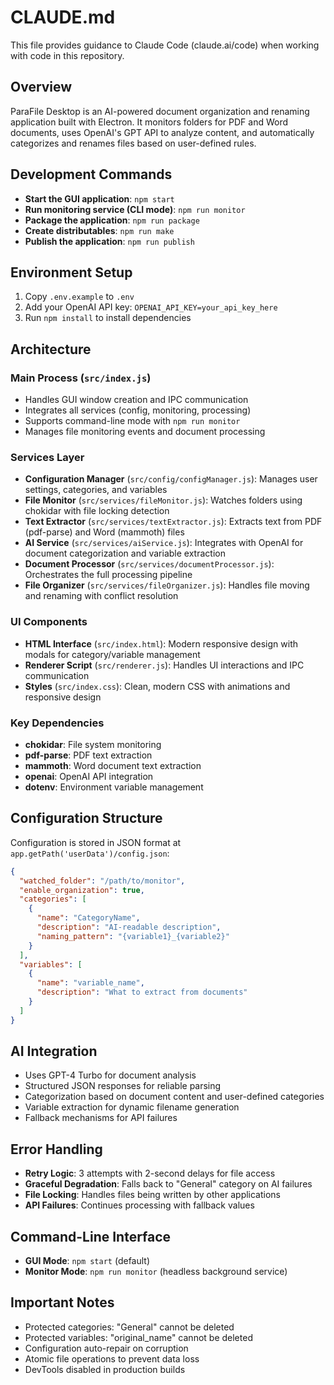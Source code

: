 # CLAUDE.md

This file provides guidance to Claude Code (claude.ai/code) when working with code in this repository.

## Overview

ParaFile Desktop is an AI-powered document organization and renaming application built with Electron. It monitors folders for PDF and Word documents, uses OpenAI's GPT API to analyze content, and automatically categorizes and renames files based on user-defined rules.

## Development Commands

- **Start the GUI application**: `npm start`
- **Run monitoring service (CLI mode)**: `npm run monitor`
- **Package the application**: `npm run package`
- **Create distributables**: `npm run make`
- **Publish the application**: `npm run publish`

## Environment Setup

1. Copy `.env.example` to `.env`
2. Add your OpenAI API key: `OPENAI_API_KEY=your_api_key_here`
3. Run `npm install` to install dependencies

## Architecture

### Main Process (`src/index.js`)
- Handles GUI window creation and IPC communication
- Integrates all services (config, monitoring, processing)
- Supports command-line mode with `npm run monitor`
- Manages file monitoring events and document processing

### Services Layer
- **Configuration Manager** (`src/config/configManager.js`): Manages user settings, categories, and variables
- **File Monitor** (`src/services/fileMonitor.js`): Watches folders using chokidar with file locking detection
- **Text Extractor** (`src/services/textExtractor.js`): Extracts text from PDF (pdf-parse) and Word (mammoth) files
- **AI Service** (`src/services/aiService.js`): Integrates with OpenAI for document categorization and variable extraction
- **Document Processor** (`src/services/documentProcessor.js`): Orchestrates the full processing pipeline
- **File Organizer** (`src/services/fileOrganizer.js`): Handles file moving and renaming with conflict resolution

### UI Components
- **HTML Interface** (`src/index.html`): Modern responsive design with modals for category/variable management
- **Renderer Script** (`src/renderer.js`): Handles UI interactions and IPC communication
- **Styles** (`src/index.css`): Clean, modern CSS with animations and responsive design

### Key Dependencies
- **chokidar**: File system monitoring
- **pdf-parse**: PDF text extraction
- **mammoth**: Word document text extraction
- **openai**: OpenAI API integration
- **dotenv**: Environment variable management

## Configuration Structure

Configuration is stored in JSON format at `app.getPath('userData')/config.json`:

```json
{
  "watched_folder": "/path/to/monitor",
  "enable_organization": true,
  "categories": [
    {
      "name": "CategoryName",
      "description": "AI-readable description",
      "naming_pattern": "{variable1}_{variable2}"
    }
  ],
  "variables": [
    {
      "name": "variable_name",
      "description": "What to extract from documents"
    }
  ]
}
```

## AI Integration

- Uses GPT-4 Turbo for document analysis
- Structured JSON responses for reliable parsing
- Categorization based on document content and user-defined categories
- Variable extraction for dynamic filename generation
- Fallback mechanisms for API failures

## Error Handling

- **Retry Logic**: 3 attempts with 2-second delays for file access
- **Graceful Degradation**: Falls back to "General" category on AI failures
- **File Locking**: Handles files being written by other applications
- **API Failures**: Continues processing with fallback values

## Command-Line Interface

- **GUI Mode**: `npm start` (default)
- **Monitor Mode**: `npm run monitor` (headless background service)

## Important Notes

- Protected categories: "General" cannot be deleted
- Protected variables: "original_name" cannot be deleted
- Configuration auto-repair on corruption
- Atomic file operations to prevent data loss
- DevTools disabled in production builds